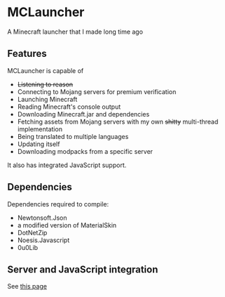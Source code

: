 # MCLauncher
A Minecraft launcher that I made long time ago

## Features
MCLauncher is capable of
* ~~Listening to reason~~
* Connecting to Mojang servers for premium verification
* Launching Minecraft
* Reading Minecraft's console output
* Downloading Minecraft.jar and dependencies
* Fetching assets from Mojang servers with my own ~~shitty~~ multi-thread implementation
* Being translated to multiple languages
* Updating itself
* Downloading modpacks from a specific server

It also has integrated JavaScript support.

## Dependencies
Dependencies required to compile:
* Newtonsoft.Json
* a modified version of MaterialSkin
* DotNetZip
* Noesis.Javascript
* 0u0Lib

## Server and JavaScript integration
See [this page](http://kongkongmao.club/mc/launcher)
